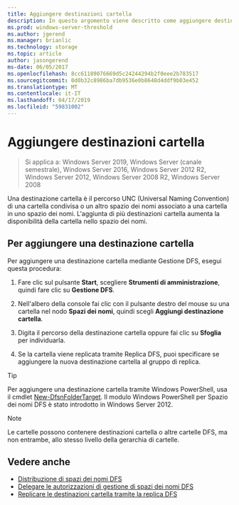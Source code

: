 ```yaml
---
title: Aggiungere destinazioni cartella
description: In questo argomento viene descritto come aggiungere destinazioni cartella (percorsi UNC)
ms.prod: windows-server-threshold
ms.author: jgerend
ms.manager: brianlic
ms.technology: storage
ms.topic: article
author: jasongerend
ms-date: 06/05/2017
ms.openlocfilehash: 8cc61189076669d5c24244294b2f0eee2b783517
ms.sourcegitcommit: 0d0b32c8986ba7db9536e0b8648d4ddf9b03e452
ms.translationtype: MT
ms.contentlocale: it-IT
ms.lasthandoff: 04/17/2019
ms.locfileid: "59831002"
---
```

# <a name="add-folder-targets"></a>Aggiungere destinazioni cartella

> Si applica a: Windows Server 2019, Windows Server (canale semestrale), Windows Server 2016, Windows Server 2012 R2, Windows Server 2012, Windows Server 2008 R2, Windows Server 2008

Una destinazione cartella è il percorso UNC (Universal Naming Convention) di una cartella condivisa o un altro spazio dei nomi associato a una cartella in uno spazio dei nomi. L'aggiunta di più destinazioni cartella aumenta la disponibilità della cartella nello spazio dei nomi.

## <a name="to-add-a-folder-target"></a>Per aggiungere una destinazione cartella

Per aggiungere una destinazione cartella mediante Gestione DFS, esegui questa procedura:

1.  Fare clic sul pulsante **Start**, scegliere **Strumenti di amministrazione**, quindi fare clic su **Gestione DFS**.

2.  Nell'albero della console fai clic con il pulsante destro del mouse su una cartella nel nodo **Spazi dei nomi**, quindi scegli **Aggiungi destinazione cartella**.

3.  Digita il percorso della destinazione cartella oppure fai clic su **Sfoglia** per individuarla.

4.  Se la cartella viene replicata tramite Replica DFS, puoi specificare se aggiungere la nuova destinazione cartella al gruppo di replica.

> [!TIP]
> Per aggiungere una destinazione cartella tramite Windows PowerShell, usa il cmdlet [New-DfsnFolderTarget](https://docs.microsoft.com/powershell/module/dfsn/new-dfsnfoldertarget). Il modulo Windows PowerShell per Spazio dei nomi DFS è stato introdotto in Windows Server 2012.

> [!NOTE]
> Le cartelle possono contenere destinazioni cartella o altre cartelle DFS, ma non entrambe, allo stesso livello della gerarchia di cartelle.

## <a name="see-also"></a>Vedere anche

-   [Distribuzione di spazi dei nomi DFS](deploying-dfs-namespaces.md)
-   [Delegare le autorizzazioni di gestione di spazi dei nomi DFS](delegate-management-permissions-for-dfs-namespaces.md)
-   [Replicare le destinazioni cartella tramite la replica DFS](replicate-folder-targets-using-dfs-replication.md)